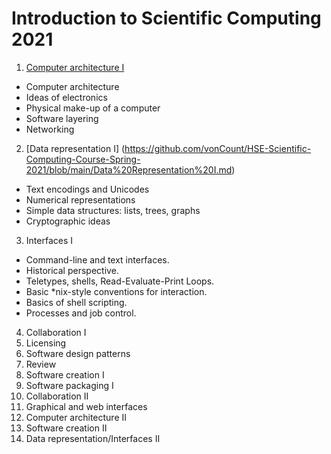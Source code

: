 # Introduction to Scientific Computing 2021

1. [Computer architecture I](https://github.com/vonCount/HSE-Scientific-Computing-Course-Spring-2021/blob/main/Computer%20Architecture%20I.md)
* Computer architecture
* Ideas of electronics
* Physical make-up of a computer
* Software layering
* Networking
2. [Data representation I] (https://github.com/vonCount/HSE-Scientific-Computing-Course-Spring-2021/blob/main/Data%20Representation%20I.md)
* Text encodings and Unicodes
* Numerical representations
* Simple data structures: lists, trees, graphs
* Cryptographic ideas
3. Interfaces I
* Command-line and text interfaces.
* Historical perspective.
* Teletypes, shells, Read-Evaluate-Print Loops.
* Basic *nix-style conventions for interaction.
* Basics of shell scripting.
* Processes and job control.
4. Collaboration I
5. Licensing
6. Software design patterns
7. Review
8. Software creation I
9. Software packaging I
10. Collaboration II
11. Graphical and web interfaces
12. Computer architecture II
13. Software creation II
14. Data representation/Interfaces II
